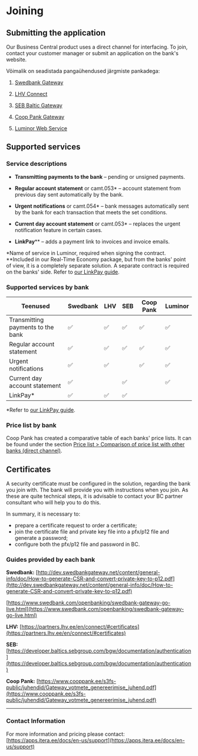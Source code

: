 
# Joining

## Submitting the application

Our Business Central product uses a direct channel for interfacing. To join, contact your customer manager or submit an application on the bank's website.

Võimalik on seadistada pangaühendused järgmiste pankadega:

1. [Swedbank Gateway](https://www.swedbank.ee/business/d2d/ebanking/gateway)

2. [LHV Connect](https://www.lhv.ee/en/connect)

3. [SEB Baltic Gateway](https://www.seb.ee/en/business/daily-banking/tools-and-online-services/baltic-gateway)

4. [Coop Pank Gateway](https://www.cooppank.ee/en/business/daily-banking/interfaces)

5. [Luminor Web Service](https://luminor.ee/business/web-services)

## Supported services

### Service descriptions

-  **Transmitting payments to the bank** – pending or unsigned payments.

-  **Regular account statement** or camt.053* – account statement from previous day sent automatically by the bank. 

-  **Urgent notifications** or camt.054* – bank messages automatically sent by the bank for each transaction that meets the set conditions.  

-  **Current day account statement** or camt.053* – replaces the urgent notification feature in certain cases.
-  **LinkPay**** – adds a payment link to invoices and invoice emails.

*Name of service in Luminor, required when signing the contract.
**Included in our Real-Time Economy package, but from the banks' point of view, it is a completely separate solution. A separate contract is required on the banks' side. Refer to [our LinkPay guide](linkpay.md).

### Supported services by bank


Teenused | Swedbank | LHV | SEB | Coop Pank | Luminor | 
--|--|--|--|--|--
Transmitting payments to the bank | ✅ | ✅ | ✅ | ✅ | ✅ |
Regular account statement | ✅ | ✅ | ✅ | ✅ | ✅ |
Urgent notifications | ✅ |✅ | | ✅ |✅ |
Current day account statement | ✅ | |✅ | | ✅ |
LinkPay* | ✅ |✅ |✅ | | |


*Refer to [our LinkPay guide](linkpay.md).

### Price list by bank
Coop Pank has created a comparative table of each banks' price lists. It can be found under the section [Price list > Comparison of price list with other banks (direct channel)](https://www.cooppank.ee/en/business/daily-banking/interfaces).

## Certificates

A security certificate must be configured in the solution, regarding the bank you join with. The bank will provide you with instructions when you join. As these are quite technical steps, it is advisable to contact your BC partner consultant who will help you to do this.  

In summary, it is necessary to:
- prepare a certificate request to order a certificate;
- join the certificate file and private key file into a pfx/p12 file and generate a password;
- configure both the pfx/p12 file and password in BC.  

### Guides provided by each bank

**Swedbank:**
[http://dev.swedbankgateway.net/content/general-info/doc/How-to-generate-CSR-and-convert-private-key-to-p12.pdf](http://dev.swedbankgateway.net/content/general-info/doc/How-to-generate-CSR-and-convert-private-key-to-p12.pdf)

[https://www.swedbank.com/openbanking/swedbank-gateway-go-live.html](https://www.swedbank.com/openbanking/swedbank-gateway-go-live.html)

**LHV:**
[https://partners.lhv.ee/en/connect/#certificates](https://partners.lhv.ee/en/connect/#certificates)

**SEB:**
[https://developer.baltics.sebgroup.com/bgw/documentation/authentication](https://developer.baltics.sebgroup.com/bgw/documentation/authentication)

**Coop Pank:**
[https://www.cooppank.ee/s3fs-public/juhendid/Gateway_votmete_genereerimise_juhend.pdf](https://www.cooppank.ee/s3fs-public/juhendid/Gateway_votmete_genereerimise_juhend.pdf)

---

### Contact Information
For more information and pricing please contact:  
[https://apps.itera.ee/docs/en-us/support](https://apps.itera.ee/docs/en-us/support)
